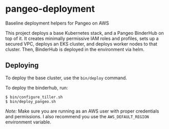# pangeo-deployment
Baseline deployment helpers for Pangeo on AWS

This project deploys a base Kubernetes stack, and a Pangeo BinderHub on top of it. It creates minimally permissive IAM roles and profiles, sets up a secured VPC, deploys an EKS cluster, and deploys worker nodes to that cluster. Then, BinderHub is deployed in the environment via helm.

## Deploying

To deploy the base cluster, use the `bin/deploy` command. 

To deploy the binderhub, run:

```
$ bin/configure_tiller.sh
$ bin/deploy_pangeo.sh
```

*Note:* Make sure you are running as an AWS user with proper credentials and permissions. I also recommend you use the `AWS_DEFAULT_REGION` environment variable.

